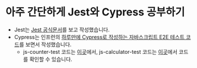 # 아주 간단하게 Jest와 Cypress 공부하기

- Jest는 [Jest 공식문서](https://jestjs.io/docs/getting-started)를 보고 작성했습니다.
- Cypress는 인프런의 [하루만에 Cypress로 작성하는 자바스크립트 E2E 테스트 코드](https://www.inflearn.com/course/%EC%8B%B8%EC%9D%B4%ED%94%84%EB%A0%88%EC%8A%A4-%ED%85%8C%EC%8A%A4%ED%8A%B8)를 보면서 작성했습니다.
  - js-counter-test 코드는 [이곳](https://github.com/blackcoffee-study/js-counter-test)에서, js-calculator-test 코드는 [이곳](https://github.com/blackcoffee-study/js-calculator-test)에서 코드를 확인할 수 있습니다.
